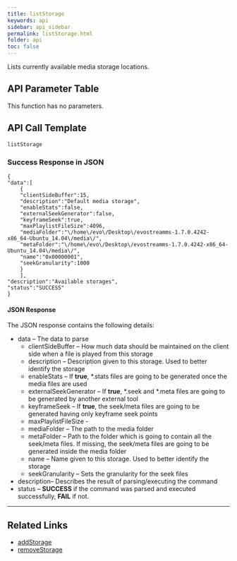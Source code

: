 ```yaml
---
title: listStorage
keywords: api
sidebar: api_sidebar
permalink: listStorage.html
folder: api
toc: false
---
```


Lists currently available media storage locations.



## API Parameter Table

This function has no parameters.



## API Call Template

``` 
listStorage 
```



### Success Response in JSON

``` 
{
"data":[
    {
    "clientSideBuffer":15,
    "description":"Default media storage",
    "enableStats":false,
    "externalSeekGenerator":false,
    "keyframeSeek":true,
    "maxPlaylistFileSize":4096,
    "mediaFolder":"\/home\/evo\/Desktop\/evostreamms-1.7.0.4242-x86_64-Ubuntu_14.04\/media\/",
    "metaFolder":"\/home\/evo\/Desktop\/evostreamms-1.7.0.4242-x86_64-Ubuntu_14.04\/media\/",
    "name":"0x00000001",
    "seekGranularity":1000
    }
    ],
"description":"Available storages",
"status":"SUCCESS"
}
```



#### JSON Response

The JSON response contains the following details:

- data – The data to parse
  - clientSideBuffer – How much data should be maintained on the client side when a file is played from this storage
  - description – Description given to this storage. Used to better identify the storage
  - enableStats – If **true**, *.stats files are going to be generated once the media files are used
  - externalSeekGenerator – If **true**, *.seek and *.meta files are going to be generated by another external tool
  - keyframeSeek – If **true**, the seek/meta files are going to be generated having only keyframe seek points
  - maxPlaylistFileSize - 
  - mediaFolder – The path to the media folder
  - metaFolder – Path to the folder which is going to contain all the seek/meta files. If missing, the seek/meta files are going to be generated inside the media folder
  - name – Name given to this storage. Used to better identify the storage
  - seekGranularity – Sets the granularity for the seek files
- description– Describes the result of parsing/executing the command
- status – **SUCCESS** if the command was parsed and executed successfully, **FAIL** if not.

------

## **Related Links**

- [addStorage](api_addStorage.html)
- [removeStorage](api_removeStorage.html)